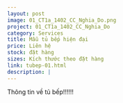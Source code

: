 ```yaml
---
layout: post
image: 01_CT1a_1402_CC_Nghia_Do.png
project: 01_CT1a_1402_CC_Nghia_Do
category: Services
title: Mẫu tủ bếp hiện đại
price: Liên hệ
stock: đặt hàng
sizes: Kích thước theo đặt hàng
link: tubep-01.html
description: |
---
```

Thông tin về tủ bếp!!!!!!
